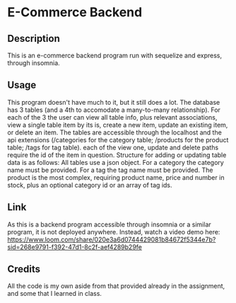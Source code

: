 # E-Commerce Backend

## Description

This is an e-commerce backend program run with sequelize and express, through insomnia.

## Usage

This program doesn't have much to it, but it still does a lot. The database has 3 tables (and a 4th to accomodate a many-to-many relationship). For each of the 3 the user can view all table info, plus relevant associations, view a single table item by its is, create a new item, update an existing item, or delete an item. The tables are accessible through the localhost and the api extensions (/categories for the category table; /products for the product table; /tags for tag table). each of the view one, update and delete paths require the id of the item in question. Structure for adding or updating table data is as follows: All tables use a json object. For a category the category name must be provided. For a tag the tag name must be provided. The product is the most complex, requiring product name, price and number in stock, plus an optional category id or an array of tag ids.

## Link

As this is a backend program accessible through insomnia or a similar program, it is not deployed anywhere. Instead, watch a video demo here:
https://www.loom.com/share/020e3a6d0744429081b84672f5344e7b?sid=268e9791-f392-47d1-8c2f-aef4289b29fe

## Credits

All the code is my own aside from that provided already in the assignment, and some that I learned in class. 